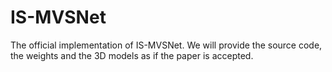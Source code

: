 # IS-MVSNet

The official implementation of IS-MVSNet. We will provide the source code, the weights and the 3D models as if the paper is accepted.
